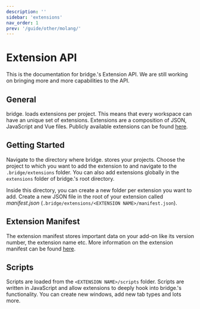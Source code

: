 ```yaml
---
description: ''
sidebar: 'extensions'
nav_order: 1
prev: '/guide/other/molang/'
---
```


# Extension API

This is the documentation for bridge.'s Extension API. We are still working on bringing more and more capabilities to the API.

## General

bridge. loads extensions per project. This means that every workspace can have an unique set of extensions. Extensions are a composition of JSON, JavaScript and Vue files. Publicly available extensions can be found [here](https://github.com/bridge-core/plugins/tree/master/plugins).

## Getting Started

Navigate to the directory where bridge. stores your projects. Choose the project to which you want to add the extension to and navigate to the `.bridge/extensions` folder. You can also add extensions globally in the `extensions` folder of bridge.'s root directory.

Inside this directory, you can create a new folder per extension you want to add. Create a new JSON file in the root of your extension called _manifest.json_ (`.bridge/extensions/<EXTENSION NAME>/manifest.json`).

## Extension Manifest

The extension manifest stores important data on your add-on like its version number, the extension name etc.
More information on the extension manifest can be found [here](/extensions/extension-manifest).

## Scripts

Scripts are loaded from the `<EXTENSION NAME>/scripts` folder. Scripts are written in JavaScript and allow extensions to deeply hook into bridge.'s functionality. You can create new windows, add new tab types and lots more.
